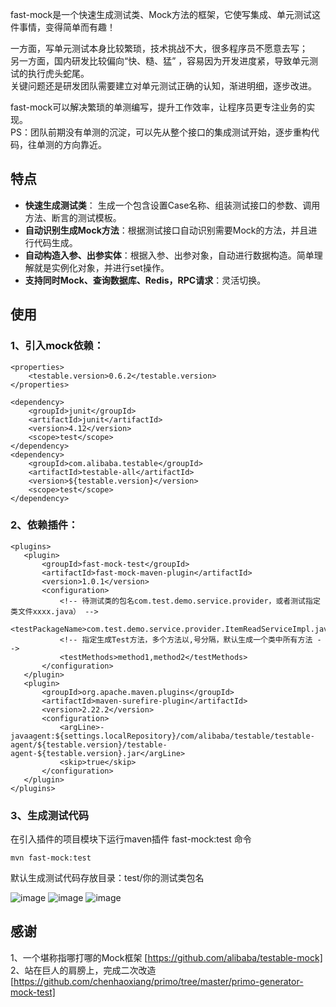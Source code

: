 fast-mock是一个快速生成测试类、Mock方法的框架，它使写集成、单元测试这件事情，变得简单而有趣！

一方面，写单元测试本身比较繁琐，技术挑战不大，很多程序员不愿意去写；  
另一方面，国内研发比较偏向“快、糙、猛” ，容易因为开发进度紧，导致单元测试的执行虎头蛇尾。  
关键问题还是研发团队需要建立对单元测试正确的认知，渐进明细，逐步改进。

fast-mock可以解决繁琐的单测编写，提升工作效率，让程序员更专注业务的实现。  
PS：团队前期没有单测的沉淀，可以先从整个接口的集成测试开始，逐步重构代码，往单测的方向靠近。

## 特点
* **快速生成测试类**： 生成一个包含设置Case名称、组装测试接口的参数、调用方法、断言的测试模板。
* **自动识别生成Mock方法**：根据测试接口自动识别需要Mock的方法，并且进行代码生成。
* **自动构造入参、出参实体**：根据入参、出参对象，自动进行数据构造。简单理解就是实例化对象，并进行set操作。
* **支持同时Mock、查询数据库、Redis，RPC请求**：灵活切换。


## 使用  
### 1、引入mock依赖：
```
<properties>
    <testable.version>0.6.2</testable.version>
</properties>

<dependency>
    <groupId>junit</groupId>
    <artifactId>junit</artifactId>
    <version>4.12</version>
    <scope>test</scope>
</dependency>
<dependency>
    <groupId>com.alibaba.testable</groupId>
    <artifactId>testable-all</artifactId>
    <version>${testable.version}</version>
    <scope>test</scope>
</dependency>
```
### 2、依赖插件：
 ```
<plugins>
    <plugin>
        <groupId>fast-mock-test</groupId>
        <artifactId>fast-mock-maven-plugin</artifactId>
        <version>1.0.1</version>
        <configuration>
            <!-- 待测试类的包名com.test.demo.service.provider，或者测试指定类文件xxxx.java） -->
            <testPackageName>com.test.demo.service.provider.ItemReadServiceImpl.java</testPackageName>
            <!-- 指定生成Test方法，多个方法以,号分隔，默认生成一个类中所有方法 -->
            <testMethods>method1,method2</testMethods>
        </configuration>
    </plugin>
    <plugin>
        <groupId>org.apache.maven.plugins</groupId>
        <artifactId>maven-surefire-plugin</artifactId>
        <version>2.22.2</version>
        <configuration>
            <argLine>-javaagent:${settings.localRepository}/com/alibaba/testable/testable-agent/${testable.version}/testable-agent-${testable.version}.jar</argLine>
            <skip>true</skip>
        </configuration>
    </plugin>
</plugins>
```

### 3、生成测试代码 
在引入插件的项目模块下运行maven插件 fast-mock:test 命令
```
mvn fast-mock:test
```   
默认生成测试代码存放目录：test/你的测试类包名  

![image](https://user-images.githubusercontent.com/20860404/120413358-b2f16600-c38a-11eb-95ae-691f7f1b8718.png)
![image](https://user-images.githubusercontent.com/20860404/120413784-825dfc00-c38b-11eb-96eb-20f0abda2d66.png)
![image](https://user-images.githubusercontent.com/20860404/121116700-88e7ea00-c849-11eb-908f-83dce6c263b1.png)


## 感谢
1、一个堪称指哪打哪的Mock框架 [https://github.com/alibaba/testable-mock]  
2、站在巨人的肩膀上，完成二次改造[https://github.com/chenhaoxiang/primo/tree/master/primo-generator-mock-test]






